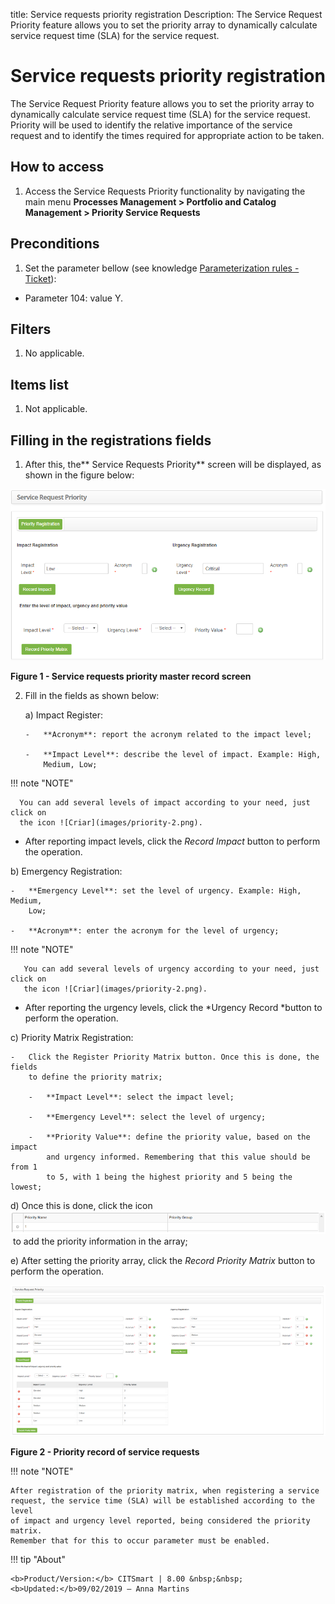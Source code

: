 title: Service requests priority registration
Description: The Service Request Priority feature allows you to set the priority array to dynamically calculate service request time (SLA) for the service request. 

# Service requests priority registration

The Service Request Priority feature allows you to set the priority array to
dynamically calculate service request time (SLA) for the service request.
Priority will be used to identify the relative importance of the service request
and to identify the times required for appropriate action to be taken.

How to access
-------------

1.  Access the Service Requests Priority functionality by navigating the main
    menu **Processes Management > Portfolio and Catalog Management > Priority
    Service Requests**

Preconditions
-------------

1.  Set the parameter bellow (see knowledge [Parameterization rules -
    Ticket][1]):

-   Parameter 104: value Y.

Filters
-------

1.  No applicable.

Items list
----------

1.  Not applicable.

Filling in the registrations fields
-----------------------------------

1.  After this, the** Service Requests Priority** screen will be displayed, as
    shown in the figure below:

   ![Criar](images/priority-1.png)
   
   **Figure 1 - Service requests priority master record screen**

2.  Fill in the fields as shown below:

    a)  Impact Register:

        -   **Acronym**: report the acronym related to the impact level;

        -   **Impact Level**: describe the level of impact. Example: High,
            Medium, Low;

   !!! note "NOTE"

      You can add several levels of impact according to your need, just click on
      the icon ![Criar](images/priority-2.png).

-   After reporting impact levels, click the *Record Impact* button to perform
    the operation.

   b)  Emergency Registration:

    -   **Emergency Level**: set the level of urgency. Example: High, Medium,
        Low;

    -   **Acronym**: enter the acronym for the level of urgency;

   !!! note "NOTE"

       You can add several levels of urgency according to your need, just click on
       the icon ![Criar](images/priority-2.png).  

-   After reporting the urgency levels, click the *Urgency Record *button to
    perform the operation.

   c)  Priority Matrix Registration:

    -   Click the Register Priority Matrix button. Once this is done, the fields
        to define the priority matrix;

        -   **Impact Level**: select the impact level;

        -   **Emergency Level**: select the level of urgency;

        -   **Priority Value**: define the priority value, based on the impact
            and urgency informed. Remembering that this value should be from 1
            to 5, with 1 being the highest priority and 5 being the lowest;

   d)  Once this is done, click the icon ![Criar](images/priority-2.png) to add the priority information in the
    array;

   e)  After setting the priority array, click the *Record Priority Matrix* button
    to perform the operation.

  ![Criar](images/priority-3.png)
  
  **Figure 2 - Priority record of service requests**

!!! note "NOTE"

    After registration of the priority matrix, when registering a service
    request, the service time (SLA) will be established according to the level
    of impact and urgency level reported, being considered the priority matrix.
    Remember that for this to occur parameter must be enabled.

   
[1]:/en-us/citsmart-platform-7/plataform-administration/parameters-list/parametrizaion-ticket.html   
   
!!! tip "About"

    <b>Product/Version:</b> CITSmart | 8.00 &nbsp;&nbsp;
    <b>Updated:</b>09/02/2019 – Anna Martins

